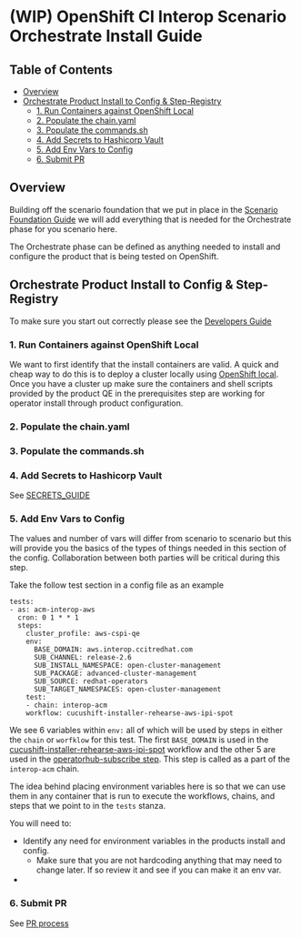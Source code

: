 # (WIP) OpenShift CI Interop Scenario Orchestrate Install Guide<!-- omit from toc -->

## Table of Contents<!-- omit from toc -->
- [Overview](#overview)
- [Orchestrate Product Install to Config \& Step-Registry](#orchestrate-product-install-to-config--step-registry)
  - [1. Run Containers against OpenShift Local](#1-run-containers-against-openshift-local)
  - [2. Populate the chain.yaml](#2-populate-the-chainyaml)
  - [3. Populate the commands.sh](#3-populate-the-commandssh)
  - [4. Add Secrets to Hashicorp Vault](#4-add-secrets-to-hashicorp-vault)
  - [5. Add Env Vars to Config](#5-add-env-vars-to-config)
  - [6. Submit PR](#6-submit-pr)

## Overview
Building off the scenario foundation that we put in place in the [Scenario Foundation Guide](Scenario_Foundation_Guide.md) we will add everything that is needed for the Orchestrate phase for you scenario here.

The Orchestrate phase can be defined as anything needed to install and configure the product that is being tested on OpenShift.
## Orchestrate Product Install to Config & Step-Registry
To make sure you start out correctly please see the [Developers Guide](DEVELOPERS_GUIDE.md)
### 1. Run Containers against OpenShift Local
We want to first identify that the install containers are valid. A quick and cheap way to do this is to deploy a cluster locally using [OpenShift local](https://developers.redhat.com/products/openshift-local/overview). Once you have a cluster up make sure the containers and shell scripts provided by the product QE in the prerequisites step are working for operator install through product configuration.

### 2. Populate the chain.yaml

### 3. Populate the commands.sh

### 4. Add Secrets to Hashicorp Vault
See [SECRETS_GUIDE](SECRETS_GUIDE.md)

### 5. Add Env Vars to Config
The values and number of vars will differ from scenario to scenario but this will provide you the basics of the types of things needed in this section of the config. Collaboration between both parties will be critical during this step.

Take the follow test section in a config file as an example
```
tests:
- as: acm-interop-aws
  cron: 0 1 * * 1
  steps:
    cluster_profile: aws-cspi-qe
    env:
      BASE_DOMAIN: aws.interop.ccitredhat.com
      SUB_CHANNEL: release-2.6
      SUB_INSTALL_NAMESPACE: open-cluster-management
      SUB_PACKAGE: advanced-cluster-management
      SUB_SOURCE: redhat-operators
      SUB_TARGET_NAMESPACES: open-cluster-management
    test:
    - chain: interop-acm
    workflow: cucushift-installer-rehearse-aws-ipi-spot
```
We see 6 variables within `env:` all of which will be used by steps in either the `chain` or `worfklow` for this test. The first `BASE_DOMAIN` is used in the [cucushift-installer-rehearse-aws-ipi-spot](https://github.com/openshift/release/blob/a96f9f04d9baa0cb32a684c620e245a34d40326a/ci-operator/step-registry/cucushift/installer/rehearse/aws/ipi/spot/cucushift-installer-rehearse-aws-ipi-spot-workflow.yaml) workflow and the other 5 are used in the [operatorhub-subscribe step](https://github.com/openshift/release/blob/master/ci-operator/step-registry/operatorhub/subscribe/operatorhub-subscribe-ref.yaml). This step is called as a part of the `interop-acm` chain.

The idea behind placing environment variables here is so that we can use them in any container that is run to execute the workflows, chains, and steps that we point to in the `tests` stanza.

You will need to:
- Identify any need for environment variables in the products install and config.
  - Make sure that you are not hardcoding anything that may need to change later. If so review it and see if you can make it an env var.
- 

### 6. Submit PR
See [PR process](DEVELOPERS_GUIDE.md#pr-process)